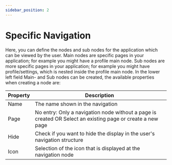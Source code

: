```yaml
---
sidebar_position: 2
---
```

# Specific Navigation

Here, you can define the nodes and sub nodes for the application which can be viewed by the user. Main nodes are specific pages in your application; for example you might have a profile main node. Sub nodes are more specific pages in your application; for example you might have profile/settings, which is nested inside the profile main node. In the lower left field Main- and Sub nodes can be created, the available properties when creating a node are:

| Property | Description |
| --- | --- |
| Name | The name shown in the navigation |
| Page | No entry: Only a navigation node without a page is created OR Select an existing page or create a new page |
| Hide | Check if you want to hide the display in the user's navigation structure |
| Icon | Selection of the icon that is displayed at the navigation node |
